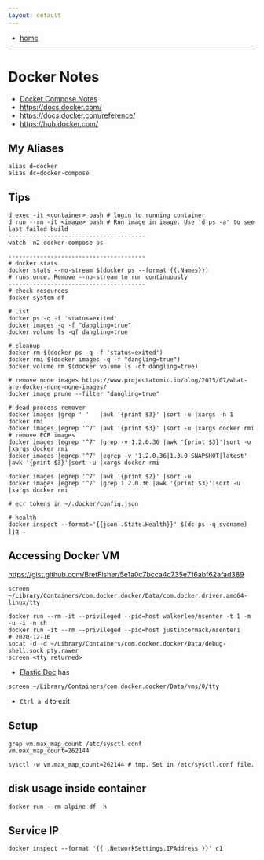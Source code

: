```yaml
---
layout: default
---
```

- [home](/index.md)

---
# Docker Notes
- [Docker Compose Notes](/docker-compose.md)
- <https://docs.docker.com/>
- <https://docs.docker.com/reference/>
- <https://hub.docker.com/>

## My Aliases
```
alias d=docker
alias dc=docker-compose
```


## Tips
```
d exec -it <container> bash # login to running container
d run --rm -it <image> bash # Run image in image. Use 'd ps -a' to see last failed build
---------------------------------------
watch -n2 docker-compose ps

---------------------------------------
# docker stats
docker stats --no-stream $(docker ps --format {{.Names}}) 
# runs once. Remove --no-stream to run continuously
---------------------------------------
# check resources
docker system df

# List
docker ps -q -f 'status=exited'
docker images -q -f "dangling=true"
docker volume ls -qf dangling=true

# cleanup
docker rm $(docker ps -q -f 'status=exited')
docker rmi $(docker images -q -f "dangling=true")
docker volume rm $(docker volume ls -qf dangling=true)

# remove none images https://www.projectatomic.io/blog/2015/07/what-are-docker-none-none-images/
docker image prune --filter "dangling=true"

# dead process remover
docker images |grep ' '   |awk '{print $3}' |sort -u |xargs -n 1 docker rmi
docker images |egrep '^7' |awk '{print $3}' |sort -u |xargs docker rmi # remove ECR images
docker images |egrep '^7' |grep -v 1.2.0.36 |awk '{print $3}'|sort -u |xargs docker rmi
docker images |egrep '^7' |egrep -v '1.2.0.36|1.3.0-SNAPSHOT|latest' |awk '{print $3}'|sort -u |xargs docker rmi

docker images |egrep '^7' |awk '{print $2}' |sort -u
docker images |egrep '^7' |grep 1.2.0.36 |awk '{print $3}'|sort -u |xargs docker rmi

# ecr tokens in ~/.docker/config.json

# health
docker inspect --format='{{json .State.Health}}' $(dc ps -q svcname) |jq .
```

## Accessing Docker VM
<https://gist.github.com/BretFisher/5e1a0c7bcca4c735e716abf62afad389>
```
screen ~/Library/Containers/com.docker.docker/Data/com.docker.driver.amd64-linux/tty

docker run --rm -it --privileged --pid=host walkerlee/nsenter -t 1 -m -u -i -n sh
docker run -it --rm --privileged --pid=host justincormack/nsenter1
# 2020-12-16
socat -d -d ~/Library/Containers/com.docker.docker/Data/debug-shell.sock pty,rawer
screen <tty returned>
```

- [Elastic Doc](https://www.elastic.co/guide/en/elasticsearch/reference/7.8/docker.html) has
```
screen ~/Library/Containers/com.docker.docker/Data/vms/0/tty
```
- `Ctrl a d` to exit


## Setup
```
grep vm.max_map_count /etc/sysctl.conf
vm.max_map_count=262144

sysctl -w vm.max_map_count=262144 # tmp. Set in /etc/sysctl.conf file.
```
## disk usage inside container

`docker run --rm alpine df -h`

## Service IP
`docker inspect --format '{{ .NetworkSettings.IPAddress }}' c1`

